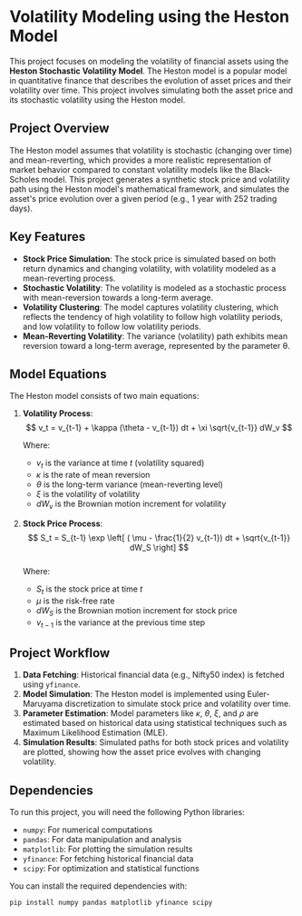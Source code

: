 # Volatility Modeling using the Heston Model

This project focuses on modeling the volatility of financial assets using the **Heston Stochastic Volatility Model**. The Heston model is a popular model in quantitative finance that describes the evolution of asset prices and their volatility over time. This project involves simulating both the asset price and its stochastic volatility using the Heston model.

## Project Overview

The Heston model assumes that volatility is stochastic (changing over time) and mean-reverting, which provides a more realistic representation of market behavior compared to constant volatility models like the Black-Scholes model. This project generates a synthetic stock price and volatility path using the Heston model's mathematical framework, and simulates the asset's price evolution over a given period (e.g., 1 year with 252 trading days).

## Key Features

- **Stock Price Simulation**: The stock price is simulated based on both return dynamics and changing volatility, with volatility modeled as a mean-reverting process.
- **Stochastic Volatility**: The volatility is modeled as a stochastic process with mean-reversion towards a long-term average.
- **Volatility Clustering**: The model captures volatility clustering, which reflects the tendency of high volatility to follow high volatility periods, and low volatility to follow low volatility periods.
- **Mean-Reverting Volatility**: The variance (volatility) path exhibits mean reversion toward a long-term average, represented by the parameter θ.
  
## Model Equations

The Heston model consists of two main equations:

1. **Volatility Process**:  
   $$ v_t = v_{t-1} + \kappa (\theta - v_{t-1}) dt + \xi \sqrt{v_{t-1}} dW_v $$
   
   Where:  
   - $v_t$ is the variance at time $t$ (volatility squared)
   - $\kappa$ is the rate of mean reversion
   - $\theta$ is the long-term variance (mean-reverting level)
   - $\xi$ is the volatility of volatility
   - $dW_v$ is the Brownian motion increment for volatility

3. **Stock Price Process**:  
   $$ S_t = S_{t-1} \exp \left[ ( \mu - \frac{1}{2} v_{t-1}) dt + \sqrt{v_{t-1}} dW_S \right] $$  
   Where:  
   - $S_t$ is the stock price at time $t$
   - $\mu$ is the risk-free rate
   - $dW_S$ is the Brownian motion increment for stock price
   - $v_{t-1}$ is the variance at the previous time step

## Project Workflow

1. **Data Fetching**: Historical financial data (e.g., Nifty50 index) is fetched using `yfinance`.
2. **Model Simulation**: The Heston model is implemented using Euler-Maruyama discretization to simulate stock price and volatility over time.
3. **Parameter Estimation**: Model parameters like $\kappa$, $\theta$, $\xi$, and $\rho$ are estimated based on historical data using statistical techniques such as Maximum Likelihood Estimation (MLE).
4. **Simulation Results**: Simulated paths for both stock prices and volatility are plotted, showing how the asset price evolves with changing volatility.

## Dependencies

To run this project, you will need the following Python libraries:

- `numpy`: For numerical computations
- `pandas`: For data manipulation and analysis
- `matplotlib`: For plotting the simulation results
- `yfinance`: For fetching historical financial data
- `scipy`: For optimization and statistical functions

You can install the required dependencies with:

```bash
pip install numpy pandas matplotlib yfinance scipy
